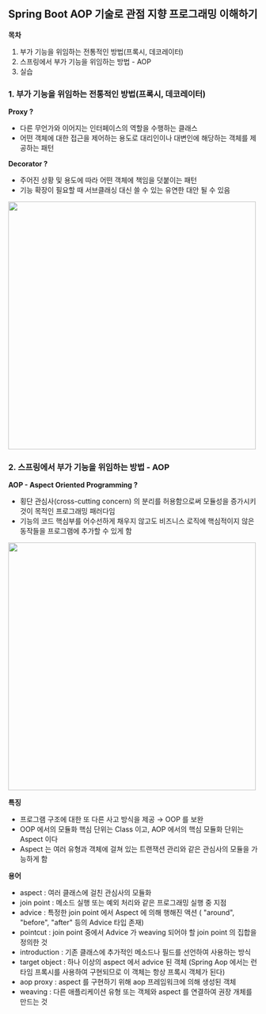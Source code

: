 ## Spring Boot AOP 기술로 관점 지향 프로그래밍 이해하기
**목차**

1. 부가 기능을 위임하는 전통적인 방법(프록시, 데코레이터)
2. 스프링에서 부가 기능을 위임하는 방법 -  AOP
3. 실습

### 1. 부가 기능을 위임하는 전통적인 방법(프록시, 데코레이터)

**Proxy ?**

- 다른 무언가와 이어지는 인터페이스의 역할을 수행하는 클래스
- 어떤 객체에 대한 접근을 제어하는 용도로 대리인이나 대변인에 해당하는 객체를 제공하는 패턴

**Decorator ?**

- 주어진 상황 및 용도에 따라 어떤 객체에 책임을 덧붙이는 패턴
- 기능 확장이 필요할 때 서브클래싱 대신 쓸 수 있는 유연한 대안 될 수 있음

<img src="/aop/img/img-1.png" width="500px;">

### 2. 스프링에서 부가 기능을 위임하는 방법 -  AOP

**AOP - Aspect Oriented Programming ?**

- 횡단 관심사(cross-cutting concern) 의 분리를 허용함으로써 모듈성을 증가시키 것이 목적인 프로그래밍 패러다임
- 기능의 코드 핵심부를 어수선하게 채우지 않고도 비즈니스 로직에 핵심적이지 않은 동작들을 프로그램에 추가할 수 있게 함

<img src="/aop/img/img-2.png" width="500px;">

**특징**

- 프로그램 구조에 대한 또 다른 사고 방식을 제공 → OOP 를 보완
- OOP 에서의 모듈화 핵심 단위는 Class 이고, AOP 에서의 핵심 모듈화 단위는 Aspect 이다
- Aspect 는 여러 유형과 객체에 걸쳐 있는 트랜잭션 관리와 같은 관심사의 모듈을 가능하게 함

**용어**

- aspect : 여러 클래스에 걸친 관심사의 모듈화
- join point : 메소드 실행 또는 예외 처리와 같은 프로그래밍 실행 중 지점
- advice : 특정한 join point 에서 Aspect 에 의해 행해진 액션 ( "around", "before", "after" 등의 Advice 타입 존재)
- pointcut : join point 중에서 Advice 가 weaving 되어야 할 join point 의 집합을 정의한 것
- introduction : 기존 클래스에 추가적인 메소드나 필드를 선언하여 사용하는 방식
- target object : 하나 이상의 aspect 에서 advice 된 객체 (Spring Aop 에서는 런타임 프록시를 사용하여 구현되므로 이 객체는 항상 프록시 객체가 된다)
- aop proxy : aspect 를 구현하기 위해 aop 프레임워크에 의해 생성된 객체
- weaving : 다른 애플리케이션 유형 또는 객체와 aspect 를 연결하여 권장 개체를 만드는 것
